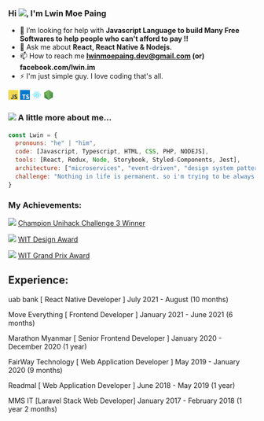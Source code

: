 <h3 align="left">Hi <img src="https://media.giphy.com/media/VgCDAzcKvsR6OM0uWg/giphy.gif" width="30">, I'm Lwin Moe Paing</h3>

- 🤝 I’m looking for help with **Javascript Language to build Many Free Softwares to help people who can't afford to pay !!**
- 💬 Ask me about **React, React Native & Nodejs.**
- 📫 How to reach me **lwinmoepaing.dev@gmail.com (or) facebook.com/lwin.im**
- ⚡ I'm just simple guy. I love coding that's all.

<code><img height="20" src="https://raw.githubusercontent.com/github/explore/80688e429a7d4ef2fca1e82350fe8e3517d3494d/topics/javascript/javascript.png"></code>
<code><img height="20" src="https://raw.githubusercontent.com/github/explore/80688e429a7d4ef2fca1e82350fe8e3517d3494d/topics/typescript/typescript.png"></code>
<code><img height="20" src="https://raw.githubusercontent.com/github/explore/80688e429a7d4ef2fca1e82350fe8e3517d3494d/topics/react/react.png"></code>
<code><img height="20" src="https://raw.githubusercontent.com/github/explore/80688e429a7d4ef2fca1e82350fe8e3517d3494d/topics/nodejs/nodejs.png"></code>    

### <img src="https://media.giphy.com/media/VgCDAzcKvsR6OM0uWg/giphy.gif" width="38"> A little more about me...  
```javascript
const Lwin = {
  pronouns: "he" | "him",
  code: [Javascript, Typescript, HTML, CSS, PHP, NODEJS],
  tools: [React, Redux, Node, Storybook, Styled-Components, Jest],
  architecture: ["microservices", "event-driven", "design system pattern"],
  challenge: "Nothing in life is permanent. so i'm trying to be always humble"
}
```

### My Achievements: 

 <img src="https://media.giphy.com/media/VgCDAzcKvsR6OM0uWg/giphy.gif" width="30">  [Champion Unihack Challenge 3 Winner](https://www.facebook.com/UniHackChallenge)

 <img src="https://media.giphy.com/media/VgCDAzcKvsR6OM0uWg/giphy.gif" width="30">  [WIT Design Award](https://witaward.com/result/2018)
 
 <img src="https://media.giphy.com/media/VgCDAzcKvsR6OM0uWg/giphy.gif" width="30">  [WIT Grand Prix Award](https://witaward.com/result/2020)

## Experience:
uab bank 
[ React Native Developer ] 
July 2021 - August (10 months)

Move Everything 
[ Frontend Developer ] 
January 2021 - June 2021 (6 months)

Marathon Myanmar
[ Senior Frontend Developer ]
January 2020 - December 2020 (1 year)

FairWay Technology
[ Web Application Developer ]
May 2019 - January 2020 (9 months)

Readmal
[ Web Application Developer ]
June 2018 - May 2019 (1 year)

MMS IT
[Laravel Stack Web Developer]
January 2017 - February 2018 (1 year 2 months)

